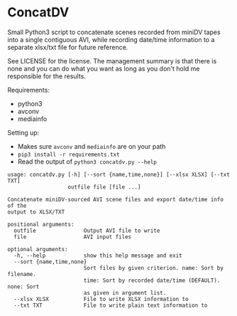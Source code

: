 ConcatDV
========

Small Python3 script to concatenate scenes recorded from miniDV tapes into a single contiguous AVI, while
recording date/time information to a separate xlsx/txt file for future reference.

See LICENSE for the license. The management summary is that there is none and you can do what you want as long as you
don't hold me responsible for the results.

Requirements:
- python3
- avconv
- mediainfo

Setting up:
- Makes sure `avconv` and `mediainfo` are on your path
- `pip3 install -r requirements.txt`
- Read the output of `python3 concatdv.py --help`


```
usage: concatdv.py [-h] [--sort {name,time,none}] [--xlsx XLSX] [--txt TXT]
                   outfile file [file ...]

Concatenate miniDV-sourced AVI scene files and export date/time info of the
output to XLSX/TXT

positional arguments:
  outfile               Output AVI file to write
  file                  AVI input files

optional arguments:
  -h, --help            show this help message and exit
  --sort {name,time,none}
                        Sort files by given criterion. name: Sort by filename.
                        time: Sort by recorded date/time (DEFAULT). none: Sort
                        as given in argument list.
  --xlsx XLSX           File to write XLSX information to
  --txt TXT             File to write plain text information to
```
